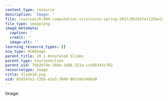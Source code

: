 ```yaml
---
content_type: resource
description: 'Image: '
file: /courses/6-004-computation-structures-spring-2017/05d247e1135be2a33849801c6b34b8a0_Slide10.png
file_type: image/png
image_metadata:
  caption: ''
  credit: ''
  image-alt: ''
learning_resource_types: []
ocw_type: OCWImage
parent_title: 10.1 Annotated Slides
parent_type: CourseSection
parent_uid: 76b26f4e-38da-1486-221a-ccb9b343c762
resourcetype: Image
title: Slide10.png
uid: 05d247e1-135b-e2a3-3849-801c6b34b8a0
---
```

Image: 

